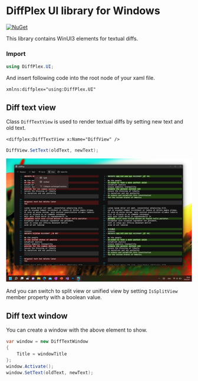 ﻿# DiffPlex UI library for Windows

[![NuGet](https://img.shields.io/nuget/v/DiffPlex.Windows.svg)](https://www.nuget.org/packages/DiffPlex.Windows/)

This library contains WinUI3 elements for textual diffs.

### Import

```csharp
using DiffPlex.UI;
```

And insert following code into the root node of your xaml file.

```
xmlns:diffplex="using:DiffPlex.UI"
```

## Diff text view

Class `DiffTextView` is used to render textual diffs by setting new text and old text.

```xaml
<diffplex:DiffTextView x:Name="DiffView" />
```

```csharp
DiffView.SetText(oldText, newText);
```

![WinUI sample](../images/wasdk_split_dark.jpg)

And you can switch to split view or unified view by setting `IsSplitView` member property with a boolean value.

## Diff text window

You can create a window with the above element to show.

```csharp
var window = new DiffTextWindow
{
	Title = windowTitle
};
window.Activate();
window.SetText(oldText, newText);
```
